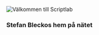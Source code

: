 ![Välkommen till Scriptlab](https://openclipart.org/image/80px/svg_to_png/191890/powershell2.png)
### Stefan Bleckos hem på nätet 
